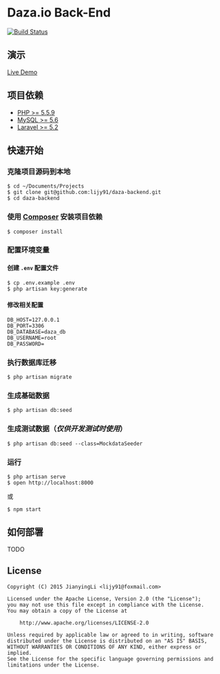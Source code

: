 # Daza.io Back-End

[![Build Status](https://api.travis-ci.org/lijy91/daza-backend.svg?branch=master)](https://travis-ci.org/lijy91/daza-backend)

## 演示
[Live Demo](http://daza-backend.daoapp.io)

## 项目依赖
- [PHP >= 5.5.9](http://php.net/)
- [MySQL >= 5.6](https://www.mysql.com/)
- [Laravel >= 5.2](http://laravel.com/)

## 快速开始

### 克隆项目源码到本地
```
$ cd ~/Documents/Projects
$ git clone git@github.com:lijy91/daza-backend.git
$ cd daza-backend
```

### 使用 [Composer](https://getcomposer.org/) 安装项目依赖
```
$ composer install
```

### 配置环境变量
#### 创建 `.env` 配置文件
```
$ cp .env.example .env
$ php artisan key:generate
```

#### 修改相关配置
```
DB_HOST=127.0.0.1
DB_PORT=3306
DB_DATABASE=daza_db
DB_USERNAME=root
DB_PASSWORD=
```

### 执行数据库迁移
```
$ php artisan migrate
```

### 生成基础数据
```
$ php artisan db:seed
```

### 生成测试数据（***仅供开发测试时使用***）
```
$ php artisan db:seed --class=MockdataSeeder
```

### 运行
```
$ php artisan serve
$ open http://localhost:8000
```
或
```
$ npm start
```

## 如何部署
TODO

## License

    Copyright (C) 2015 JianyingLi <lijy91@foxmail.com>

    Licensed under the Apache License, Version 2.0 (the "License");
    you may not use this file except in compliance with the License.
    You may obtain a copy of the License at

        http://www.apache.org/licenses/LICENSE-2.0

    Unless required by applicable law or agreed to in writing, software
    distributed under the License is distributed on an "AS IS" BASIS,
    WITHOUT WARRANTIES OR CONDITIONS OF ANY KIND, either express or implied.
    See the License for the specific language governing permissions and
    limitations under the License.
